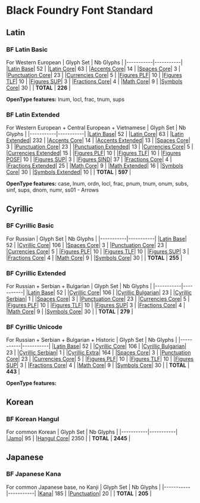 # Black Foundry Font Standard

Latin
---------------------------

### BF Latin Basic
For Western European
| Glyph Set | Nb Glyphs |
|-----------|-----------|
|[Latin Base](https://github.com/BlackFoundryCom/BF_font_standard/blob/main/Latin/latin_base.csv)| 52 |
|[Latin Core](https://github.com/BlackFoundryCom/BF_font_standard/blob/main/Latin/latin_core.csv)| 63 |
|[Accents Core](https://github.com/BlackFoundryCom/BF_font_standard/blob/main/Accents/accent_core.csv)| 14 |
|[Spaces Core](https://github.com/BlackFoundryCom/BF_font_standard/blob/main/Space/space_core.csv)| 3 |
|[Punctuation Core](https://github.com/BlackFoundryCom/BF_font_standard/blob/main/Punctuations/punctuation_core.csv)| 23 |
|[Currencies Core](https://github.com/BlackFoundryCom/BF_font_standard/blob/main/Currencies/currencies_core.csv)| 5 |
|[Figures PLF](https://github.com/BlackFoundryCom/BF_font_standard/blob/main/Figures/figures_plf.csv)| 10 |
|[Figures TLF](https://github.com/BlackFoundryCom/BF_font_standard/blob/main/Figures/figures_tlf.csv)| 10 |
|[Figures SUP](https://github.com/BlackFoundryCom/BF_font_standard/blob/main/Figures/figures_sup.csv)| 3 |
|[Fractions Core](https://github.com/BlackFoundryCom/BF_font_standard/blob/main/Figures/figures_fractions_core.csv)| 4 |
|[Math Core](https://github.com/BlackFoundryCom/BF_font_standard/blob/main/Maths/math_core.csv)| 9 |
|[Symbols Core](https://github.com/BlackFoundryCom/BF_font_standard/blob/main/Symbols/symbols_core.csv)| 30 |
| **TOTAL** | **226** |

**OpenType features:** lnum, locl, frac, tnum, sups

### BF Latin Extended
For Western European + Central European + Vietnamese
| Glyph Set | Nb Glyphs |
|-----------|-----------|
|[Latin Base](https://github.com/BlackFoundryCom/BF_font_standard/blob/main/Latin/latin_base.csv)| 52 |
|[Latin Core](https://github.com/BlackFoundryCom/BF_font_standard/blob/main/Latin/latin_core.csv)| 63 |
|[Latin Extended](https://github.com/BlackFoundryCom/BF_font_standard/blob/main/Latin/latin_extended.csv)| 232 |
|[Accents Core](https://github.com/BlackFoundryCom/BF_font_standard/blob/main/Accents/accent_core.csv)| 14 |
|[Accents Extended](https://github.com/BlackFoundryCom/BF_font_standard/blob/main/Accents/accent_extended.csv)| 13 |
|[Spaces Core](https://github.com/BlackFoundryCom/BF_font_standard/blob/main/Space/space_core.csv)| 3 |
|[Punctuation Core](https://github.com/BlackFoundryCom/BF_font_standard/blob/main/Punctuations/punctuation_core.csv)| 23 |
|[Punctuation Extended](https://github.com/BlackFoundryCom/BF_font_standard/blob/main/Punctuations/punctuation_extended.csv)| 13 |
|[Currencies Core](https://github.com/BlackFoundryCom/BF_font_standard/blob/main/Currencies/currencies_core.csv)| 5 |
|[Currencies Extended](https://github.com/BlackFoundryCom/BF_font_standard/blob/main/Currencies/currencies_extended.csv)| 15 |
|[Figures PLF](https://github.com/BlackFoundryCom/BF_font_standard/blob/main/Figures/figures_plf.csv)| 10 |
|[Figures TLF](https://github.com/BlackFoundryCom/BF_font_standard/blob/main/Figures/figures_tlf.csv)| 10 |
|[Figures POSF](https://github.com/BlackFoundryCom/BF_font_standard/blob/main/Figures/figures_posf.csv)| 10 |
|[Figures SUP](https://github.com/BlackFoundryCom/BF_font_standard/blob/main/Figures/figures_sup.csv)| 3 |
|[Figures SIND](https://github.com/BlackFoundryCom/BF_font_standard/blob/main/Figures/figures_sind.csv)| 37 |
|[Fractions Core](https://github.com/BlackFoundryCom/BF_font_standard/blob/main/Figures/figures_fractions_core.csv)| 4 |
|[Fractions Extended](https://github.com/BlackFoundryCom/BF_font_standard/blob/main/Figures/figures_fractions_extended.csv)| 25 |
|[Math Core](https://github.com/BlackFoundryCom/BF_font_standard/blob/main/Maths/math_core.csv)| 9 |
|[Math Extended](https://github.com/BlackFoundryCom/BF_font_standard/blob/main/Maths/math_extended.csv)| 16 |
|[Symbols Core](https://github.com/BlackFoundryCom/BF_font_standard/blob/main/Symbols/symbols_core.csv)| 30 |
|[Symbols Extended](https://github.com/BlackFoundryCom/BF_font_standard/blob/main/Symbols/symbols_extended.csv)| 10 |
| **TOTAL** | **597** |

**OpenType features:** case, lnum, ordn, locl, frac, pnum, tnum, onum, subs, sinf, sups, dnom, numr, ss01 - Arrows

Cyrillic
---------------------------

### BF Cyrillic Basic

For Russian
| Glyph Set | Nb Glyphs |
|-----------|-----------|
|[Latin Base](https://github.com/BlackFoundryCom/BF_font_standard/blob/main/Latin/latin_base.csv)| 52 |
|[Cyrillic Core](https://github.com/BlackFoundryCom/BF_font_standard/blob/main/Cyrillic/cyrillic_core.csv)| 106 |
|[Spaces Core](https://github.com/BlackFoundryCom/BF_font_standard/blob/main/Space/space_core.csv)| 3 |
|[Punctuation Core](https://github.com/BlackFoundryCom/BF_font_standard/blob/main/Punctuations/punctuation_core.csv)| 23 |
|[Currencies Core](https://github.com/BlackFoundryCom/BF_font_standard/blob/main/Currencies/currencies_core.csv)| 5 |
|[Figures PLF](https://github.com/BlackFoundryCom/BF_font_standard/blob/main/Figures/figures_plf.csv)| 10 |
|[Figures TLF](https://github.com/BlackFoundryCom/BF_font_standard/blob/main/Figures/figures_tlf.csv)| 10 |
|[Figures SUP](https://github.com/BlackFoundryCom/BF_font_standard/blob/main/Figures/figures_sup.csv)| 3 |
|[Fractions Core](https://github.com/BlackFoundryCom/BF_font_standard/blob/main/Figures/figures_fractions_core.csv)| 4 |
|[Math Core](https://github.com/BlackFoundryCom/BF_font_standard/blob/main/Maths/math_core.csv)| 9 |
|[Symbols Core](https://github.com/BlackFoundryCom/BF_font_standard/blob/main/Symbols/symbols_core.csv)| 30 |
| **TOTAL** | **255** |

### BF Cyrillic Extended

For Russian + Serbian + Bulgarian
| Glyph Set | Nb Glyphs |
|-----------|-----------|
|[Latin Base](https://github.com/BlackFoundryCom/BF_font_standard/blob/main/Latin/latin_base.csv)| 52 |
|[Cyrillic Core](https://github.com/BlackFoundryCom/BF_font_standard/blob/main/Cyrillic/cyrillic_core.csv)| 106 |
|[Cyrillic Bulgarian](https://github.com/BlackFoundryCom/BF_font_standard/blob/main/Cyrillic/cyrillic_bulgarian.csv)| 23 |
|[Cyrillic Serbian](https://github.com/BlackFoundryCom/BF_font_standard/blob/main/Cyrillic/cyrillic_serbian.csv)| 1 |
|[Spaces Core](https://github.com/BlackFoundryCom/BF_font_standard/blob/main/Space/space_core.csv)| 3 |
|[Punctuation Core](https://github.com/BlackFoundryCom/BF_font_standard/blob/main/Punctuations/punctuation_core.csv)| 23 |
|[Currencies Core](https://github.com/BlackFoundryCom/BF_font_standard/blob/main/Currencies/currencies_core.csv)| 5 |
|[Figures PLF](https://github.com/BlackFoundryCom/BF_font_standard/blob/main/Figures/figures_plf.csv)| 10 |
|[Figures TLF](https://github.com/BlackFoundryCom/BF_font_standard/blob/main/Figures/figures_tlf.csv)| 10 |
|[Figures SUP](https://github.com/BlackFoundryCom/BF_font_standard/blob/main/Figures/figures_sup.csv)| 3 |
|[Fractions Core](https://github.com/BlackFoundryCom/BF_font_standard/blob/main/Figures/figures_fractions_core.csv)| 4 |
|[Math Core](https://github.com/BlackFoundryCom/BF_font_standard/blob/main/Maths/math_core.csv)| 9 |
|[Symbols Core](https://github.com/BlackFoundryCom/BF_font_standard/blob/main/Symbols/symbols_core.csv)| 30 |
| **TOTAL** | **279** |

### BF Cyrillic Unicode

For Russian + Serbian + Bulgarian + Historic
| Glyph Set | Nb Glyphs |
|-----------|-----------|
|[Latin Base](https://github.com/BlackFoundryCom/BF_font_standard/blob/main/Latin/latin_base.csv)| 52 |
|[Cyrillic Core](https://github.com/BlackFoundryCom/BF_font_standard/blob/main/Cyrillic/cyrillic_core.csv)| 106 |
|[Cyrillic Bulgarian](https://github.com/BlackFoundryCom/BF_font_standard/blob/main/Cyrillic/cyrillic_bulgarian.csv)| 23 |
|[Cyrillic Serbian](https://github.com/BlackFoundryCom/BF_font_standard/blob/main/Cyrillic/cyrillic_serbian.csv)| 1 |
|[Cyrillic Extra](https://github.com/BlackFoundryCom/BF_font_standard/blob/main/Cyrillic/cyrillic_extra.csv)| 164 |
|[Spaces Core](https://github.com/BlackFoundryCom/BF_font_standard/blob/main/Space/space_core.csv)| 3 |
|[Punctuation Core](https://github.com/BlackFoundryCom/BF_font_standard/blob/main/Punctuations/punctuation_core.csv)| 23 |
|[Currencies Core](https://github.com/BlackFoundryCom/BF_font_standard/blob/main/Currencies/currencies_core.csv)| 5 |
|[Figures PLF](https://github.com/BlackFoundryCom/BF_font_standard/blob/main/Figures/figures_plf.csv)| 10 |
|[Figures TLF](https://github.com/BlackFoundryCom/BF_font_standard/blob/main/Figures/figures_tlf.csv)| 10 |
|[Figures SUP](https://github.com/BlackFoundryCom/BF_font_standard/blob/main/Figures/figures_sup.csv)| 3 |
|[Fractions Core](https://github.com/BlackFoundryCom/BF_font_standard/blob/main/Figures/figures_fractions_core.csv)| 4 |
|[Math Core](https://github.com/BlackFoundryCom/BF_font_standard/blob/main/Maths/math_core.csv)| 9 |
|[Symbols Core](https://github.com/BlackFoundryCom/BF_font_standard/blob/main/Symbols/symbols_core.csv)| 30 |
| **TOTAL** | **443** |

**OpenType features:** 

Korean
---------------------------

### BF Korean Hangul
For common Korean
| Glyph Set | Nb Glyphs |
|-----------|-----------|
|[Jamo](https://github.com/BlackFoundryCom/BF_font_standard/blob/main/Korean/korean_jamo.csv)| 95 |
|[Hangul Core](https://github.com/BlackFoundryCom/BF_font_standard/blob/main/Korean/korean_hangul_core.csv)| 2350 |
| **TOTAL** | **2445** |

Japanese
---------------------------

### BF Japanese Kana
For common Japanese base, no Kanji
| Glyph Set | Nb Glyphs |
|-----------|-----------|
|[Kana](https://github.com/BlackFoundryCom/BF_font_standard/blob/main/Japanese/japanese_must.csv)| 185 |
|[Punctuation](https://github.com/BlackFoundryCom/BF_font_standard/blob/main/Japanese/japanese_need.csv)| 20 |
| **TOTAL** | **205** |
